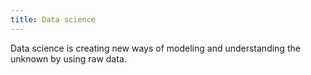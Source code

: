 ```yaml
---
title: Data science
---
```

Data science is creating new ways of modeling and understanding the unknown by using raw data. 